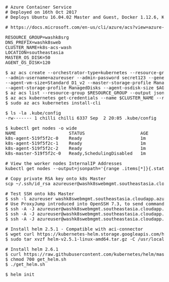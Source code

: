 <pre>
# Azure Container Service
# Deployed on 16th Oct 2017
# Deploys Ubuntu 16.04.02 Master and Guest, Docker 1.12.6, Kubernetes 1.6.6 / Otherwise known as ACS RP v1 (K8s 1.6.6)

# https://docs.microsoft.com/en-us/cli/azure/acs?view=azure-cli-latest#az_acs_create

RESOURCE_GROUP=washk8srg
DNS_PREFIX=washk8sweb
CLUSTER_NAME=k8s-acs-wash
LOCATION=southeastasia
MASTER_OS_DISK=50
AGENT_OS_DISK=120

$ az acs create --orchestrator-type=kubernetes --resource-group $RESOURCE_GROUP --name=$CLUSTER_NAME --dns-prefix=$DNS_PREFIX \
--admin-username=azureuser --admin-password secret123 --generate-ssh-keys --master-count=1 --agent-count=2 \
--agent-vm-size=Standard_D1_v2 --master-storage-profile ManagedDisks --master-osdisk-size $MASTER_OS_DISK \
--agent-storage-profile ManagedDisks --agent-osdisk-size $AGENT_OS_DISK
$ az acs list --resource-group $RESOURCE_GROUP --output jsonc
$ az acs kubernetes get-credentials --name $CLUSTER_NAME --resource-group $RESOURCE_GROUP
$ sudo az acs kubernetes install-cli

$ ls -la .kube/config
-rw------- 1 chilli chilli 6337 Sep  2 20:05 .kube/config

$ kubectl get nodes -o wide
NAME                    STATUS                     AGE       VERSION   EXTERNAL-IP   OS-IMAGE                      KERNEL-VERSION
k8s-agent-519f5f2c-0    Ready                      1m        v1.6.6    <none>        Debian GNU/Linux 8 (jessie)   4.4.0-93-generic
k8s-agent-519f5f2c-1    Ready                      1m        v1.6.6    <none>        Debian GNU/Linux 8 (jessie)   4.4.0-93-generic
k8s-agent-519f5f2c-2    Ready                      1m        v1.6.6    <none>        Debian GNU/Linux 8 (jessie)   4.4.0-93-generic
k8s-master-519f5f2c-0   Ready,SchedulingDisabled   1m        v1.6.6    <none>        Debian GNU/Linux 8 (jessie)   4.4.0-93-generic

# View the worker nodes InternalIP Addresses
kubectl get nodes --output=jsonpath='{range .items[*]}{.status.addresses[?(@.type=="InternalIP")].address} {.spec.podCIDR} {"\n"}{end}'

# Copy private RSA key onto k8s Master
scp ~/.ssh/id_rsa azureuser@washk8swebmgmt.southeastasia.cloudapp.azure.com:~/.ssh/

# Test SSH onto k8s Master
$ ssh -l azureuser washk8swebmgmt.southeastasia.cloudapp.azure.com
# Use ProxyJump introduced into OpenSSH 7.3, to send commands directly to the k8s agents
$ ssh -A -J azureuser@washk8swebmgmt.southeastasia.cloudapp.azure.com azureuser@node1 "sudo apt-get update"
$ ssh -A -J azureuser@washk8swebmgmt.southeastasia.cloudapp.azure.com azureuser@node2 "sudo apt-get update"
$ ssh -A -J azureuser@washk8swebmgmt.southeastasia.cloudapp.azure.com azureuser@node3 "sudo apt-get update"

# Install helm 2.5.1 - Compatible with aci-connector
$ wget curl https://kubernetes-helm.storage.googleapis.com/helm-v2.5.1-linux-amd64.tar.gz
$ sudo tar xvzf helm-v2.5.1-linux-amd64.tar.gz -C /usr/local/bin/ --strip-components=1 linux-amd64/helm

# Install helm 2.6.1
$ curl https://raw.githubusercontent.com/kubernetes/helm/master/scripts/get > get_helm.sh
$ chmod 700 get_helm.sh
$ ./get_helm.sh

$ helm init
</pre>
